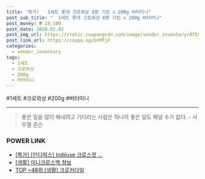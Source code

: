 ```yaml
--- 
title: "특가!   1세트 롯데 크로와상 6봉 기린 x 200g 버터미니" 
post_sub_title: "  1세트 롯데 크로와상 6봉 기린 x 200g 버터미니" 
post_money: ₩ 18,100 
post_date: 2020.02.02 
post_img_url: https://static.coupangcdn.com/image/vendor_inventory/0f55/7e4c6778207d60dc07a56fedae51617ff28f691d50c21704e863a2f12516.jpg 
post_link_url: https://coupa.ng/bnPFjF 
categories: 
  - vendor_inventory 
tags: 
  - 1세트 
  - 크로와상 
  - 200g 
  - 버터미니 
--- 
```

  #1세트 #크로와상 #200g #버터미니 
<hr> 

> 좋은 일을 많이 해내려고 기다리는 사람은 하나의 좋은 일도 해낼 수가 없다. - 사무엘 존슨 


### POWER LINK

* <a href="https://blog.naver.com/an0733/221789650226" target="_blank">[특가] [인디럭스] Indiluxe 크로스컷 ...</a>
* <a href="https://blog.naver.com/sakai111/221756895662" target="_blank"> [생활] 미니크로스백 정보 </a>
* <a href="https://blog.naver.com/fasyy4321/221781982701" target="_blank"> TOP ~48위 [생활] 크로커다일</a>
